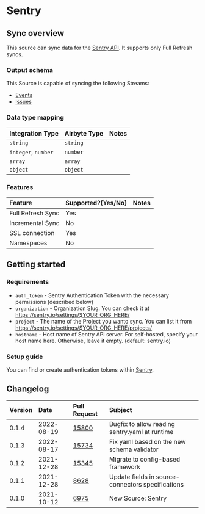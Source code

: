 # Sentry

## Sync overview

This source can sync data for the [Sentry API](https://docs.sentry.io/api/). It supports only Full Refresh syncs.

### Output schema

This Source is capable of syncing the following Streams:

* [Events](https://docs.sentry.io/api/events/list-a-projects-events/)
* [Issues](https://docs.sentry.io/api/events/list-a-projects-issues/)

### Data type mapping

| Integration Type | Airbyte Type | Notes |
| :--- | :--- | :--- |
| `string` | `string` |  |
| `integer`, `number` | `number` |  |
| `array` | `array` |  |
| `object` | `object` |  |

### Features

| Feature | Supported?\(Yes/No\) | Notes |
| :--- | :--- | :--- |
| Full Refresh Sync | Yes |  |
| Incremental Sync | No |  |
| SSL connection | Yes |
| Namespaces | No |  |

## Getting started

### Requirements

* `auth_token` - Sentry Authentication Token with the necessary permissions \(described below\)
* `organization` - Organization Slug. You can check it at https://sentry.io/settings/$YOUR_ORG_HERE/
* `project` - The name of the Project you wanto sync. You can list it from https://sentry.io/settings/$YOUR_ORG_HERE/projects/
* `hostname` - Host name of Sentry API server. For self-hosted, specify your host name here. Otherwise, leave it empty. \(default: sentry.io\)

### Setup guide

You can find or create authentication tokens within [Sentry](https://sentry.io/settings/account/api/auth-tokens/).

## Changelog

| Version | Date       | Pull Request | Subject                                           |
|:--------|:-----------| :--- |:--------------------------------------------------|
| 0.1.4   | 2022-08-19 | [15800](https://github.com/airbytehq/airbyte/pull/15800) | Bugfix to allow reading sentry.yaml at runtime    |
| 0.1.3   | 2022-08-17 | [15734](https://github.com/airbytehq/airbyte/pull/15734) | Fix yaml based on the new schema validator        |
| 0.1.2   | 2021-12-28 | [15345](https://github.com/airbytehq/airbyte/pull/15345) | Migrate to config-based framework                 |
| 0.1.1   | 2021-12-28 | [8628](https://github.com/airbytehq/airbyte/pull/8628) | Update fields in source-connectors specifications |
| 0.1.0   | 2021-10-12 | [6975](https://github.com/airbytehq/airbyte/pull/6975) | New Source: Sentry                                |
